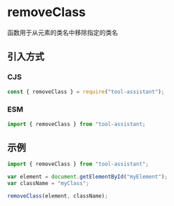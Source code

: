 # removeClass

函数用于从元素的类名中移除指定的类名

## 引入方式

### CJS

```javascript
const { removeClass } = require("tool-assistant");
```

### ESM

```javascript
import { removeClass } from "tool-assistant;
```

## 示例

```javascript
import { removeClass } from "tool-assistant";

var element = document.getElementById("myElement");
var className = "myClass";

removeClass(element, className);
```
